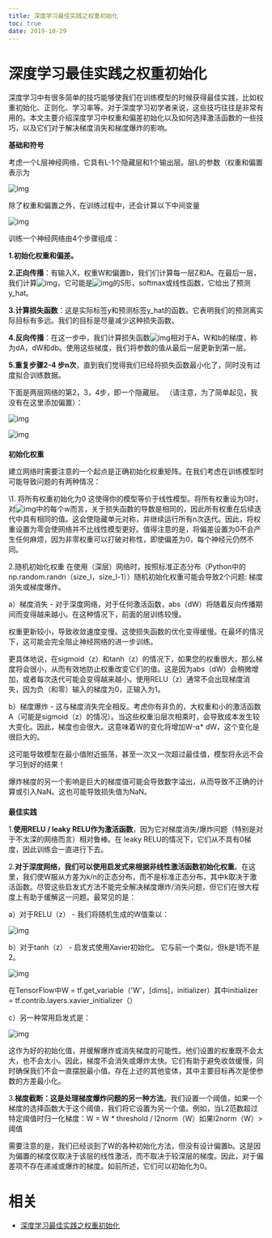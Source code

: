 ```yaml
---
title: 深度学习最佳实践之权重初始化
toc: true
date: 2019-10-29
---
```

# 深度学习最佳实践之权重初始化


深度学习中有很多简单的技巧能够使我们在训练模型的时候获得最佳实践，比如权重初始化、正则化、学习率等。对于深度学习初学者来说，这些技巧往往是非常有用的。本文主要介绍深度学习中权重和偏差初始化以及如何选择激活函数的一些技巧，以及它们对于解决梯度消失和梯度爆炸的影响。

**基础和符号**





考虑一个L层神经网络，它具有L-1个隐藏层和1个输出层。层L的参数（权重和偏置表示为

![img](https://mmbiz.qpic.cn/mmbiz_png/53QBo8fgmuEHdGECvDDIFGBBXB8G37BrLRB3aFiaOb1DHiaKLOsMUpx0clbTSmSC0nZU8IlvdrXhcXRZoHTtEk6w/640?wx_fmt=png&tp=webp&wxfrom=5&wx_lazy=1&wx_co=1)



除了权重和偏置之外，在训练过程中，还会计算以下中间变量

![img](https://mmbiz.qpic.cn/mmbiz_png/53QBo8fgmuEHdGECvDDIFGBBXB8G37BrxcdleD7f44mPxXYlGys0oHQWNbKq8uBkrF956PlNTiakXT1pb93U0lQ/640?wx_fmt=png&tp=webp&wxfrom=5&wx_lazy=1&wx_co=1)



训练一个神经网络由4个步骤组成：



**1.初始化权重和偏差。**



**2.正向传播**：有输入X，权重W和偏置b，我们们计算每一层Z和A。在最后一层，我们计算![img](https://mmbiz.qpic.cn/mmbiz_png/53QBo8fgmuEHdGECvDDIFGBBXB8G37Brlfvt8UByDsKaTTQVBPWc6UfIawp36DdmmwiaIJibQqDlmnoOjWLXp2RQ/640?wx_fmt=png&tp=webp&wxfrom=5&wx_lazy=1&wx_co=1)，它可能是![img](https://mmbiz.qpic.cn/mmbiz_png/53QBo8fgmuEHdGECvDDIFGBBXB8G37BrlxhjCibSDQQWJKHibEbQJiaMUnvZiblTyCGPfoQFJibaQNqvulicLGTMaWWw/640?wx_fmt=png&tp=webp&wxfrom=5&wx_lazy=1&wx_co=1)的S形，softmax或线性函数，它给出了预测y_hat。



**3.计算损失函数**：这是实际标签y和预测标签y_hat的函数。它表明我们的预测离实际目标有多远。我们的目标是尽量减少这种损失函数。



**4.反向传播**：在这一步中，我们计算损失函数![img](https://mmbiz.qpic.cn/mmbiz_png/53QBo8fgmuEHdGECvDDIFGBBXB8G37BrDf58eqtLACfda2d6ZF7NwicpFdXpMroVUWRm0EG4JXnPCnBILsyb6SQ/640?wx_fmt=png&tp=webp&wxfrom=5&wx_lazy=1&wx_co=1)相对于A，W和b的梯度，称为dA，dW和db。使用这些梯度，我们将参数的值从最后一层更新到第一层。



**5.重复步骤2-4 步n次**，直到我们觉得我们已经将损失函数最小化了，同时没有过度拟合训练数据。



下面是两层网络的第2，3，4步，即一个隐藏层。 （请注意，为了简单起见，我没有在这里添加偏置）：

![img](https://mmbiz.qpic.cn/mmbiz_png/53QBo8fgmuEHdGECvDDIFGBBXB8G37BrN6kZyRichdC0xDGRiaibUr9mPuv5ALHK8ngYib75t0wpmLFmicUvTTtWSnw/640?wx_fmt=png&tp=webp&wxfrom=5&wx_lazy=1&wx_co=1)

![img](https://mmbiz.qpic.cn/mmbiz_png/53QBo8fgmuEHdGECvDDIFGBBXB8G37BrOOAibNPQ0x55jLUOyYqtcmrGhhGS2sjPd4Kia5vmr2mBfSib96gnJnIUQ/640?wx_fmt=png&tp=webp&wxfrom=5&wx_lazy=1&wx_co=1)

####



 **初始化权重**





建立网络时需要注意的一个起点是正确初始化权重矩阵。在我们考虑在训练模型时可能导致问题的有两种情况：



\1. 将所有权重初始化为0 这使得你的模型等价于线性模型。将所有权重设为0时，对![img](https://mmbiz.qpic.cn/mmbiz_png/53QBo8fgmuEHdGECvDDIFGBBXB8G37BrM8TASnk8X2DBppWeaAwFfn9W1f7dn5mC85ia4iauJbUmjKmtkVykWS3g/640?wx_fmt=png&tp=webp&wxfrom=5&wx_lazy=1&wx_co=1)中的每个w而言，关于损失函数的导数是相同的，因此所有权重在后续迭代中具有相同的值。这会使隐藏单元对称，并继续运行所有n次迭代。因此，将权重设置为零会使网络并不比线性模型更好。值得注意的是，将偏差设置为0不会产生任何麻烦，因为非零权重可以打破对称性，即使偏差为0，每个神经元仍然不同。



2.随机初始化权重 在使用（深层）网络时，按照标准正态分布（Python中的np.random.randn（size_l，size_l-1））随机初始化权重可能会导致2个问题: 梯度消失或梯度爆炸。



a）梯度消失 - 对于深度网络，对于任何激活函数，abs（dW）将随着反向传播期间而变得越来越小。在这种情况下，前面的层训练较慢。



权重更新较小，导致收敛速度变慢。这使损失函数的优化变得缓慢。在最坏的情况下，这可能会完全阻止神经网络的进一步训练。



更具体地说，在sigmoid（z）和tanh（z）的情况下，如果您的权重很大，那么梯度将会很小，从而有效地防止权重改变它们的值。这是因为abs（dW）会稍微增加，或者每次迭代可能会变得越来越小。使用RELU（z）通常不会出现梯度消失，因为负（和零）输入的梯度为0，正输入为1。



b）梯度爆炸 - 这与梯度消失完全相反。考虑你有非负的，大权重和小的激活函数A（可能是sigmoid（z）的情况）。当这些权重沿层次相乘时，会导致成本发生较大变化。因此，梯度也会很大。这意味着W的变化将增加W-⍺* dW，这个变化是很巨大的。



这可能导致模型在最小值附近振荡，甚至一次又一次超过最佳值，模型将永远不会学习到好的结果！



爆炸梯度的另一个影响是巨大的梯度值可能会导致数字溢出，从而导致不正确的计算或引入NaN。这也可能导致损失值为NaN。



####



 **最佳实践**





1.**使用RELU / leaky RELU作为激活函数**，因为它对梯度消失/爆炸问题（特别是对于不太深的网络而言）相对鲁棒。在 leaky RELU的情况下，它们从不具有0梯度，因此训练会一直进行下去。



2.**对于深度网络，我们可以使用启发式来根据非线性激活函数初始化权重**。在这里，我们使W服从方差为k/n的正态分布，而不是标准正态分布，其中k取决于激活函数。尽管这些启发式方法不能完全解决梯度爆炸/消失问题，但它们在很大程度上有助于缓解这一问题。最常见的是：

a）对于RELU（z） - 我们将随机生成的W值乘以：

![img](https://mmbiz.qpic.cn/mmbiz_png/53QBo8fgmuEHdGECvDDIFGBBXB8G37BrusetTlRHXCicWgxBgNzBkrDBlGRDlnB4ub4VhLy1hojf0BVl0c31iabw/640?wx_fmt=png&tp=webp&wxfrom=5&wx_lazy=1&wx_co=1)



b）对于tanh（z） - 启发式使用Xavier初始化。 它与前一个类似，但k是1而不是2。

![img](https://mmbiz.qpic.cn/mmbiz_png/53QBo8fgmuEHdGECvDDIFGBBXB8G37BrLSwfib5oILZRXhemIzFgiaibYbP4lficLbzxHf860urV5Q7Aic995ica7quQ/640?wx_fmt=png&tp=webp&wxfrom=5&wx_lazy=1&wx_co=1)



在TensorFlow中W = tf.get_variable（'W'，[dims]，initializer）其中initializer = tf.contrib.layers.xavier_initializer（）

c）另一种常用启发式是：

![img](https://mmbiz.qpic.cn/mmbiz_png/53QBo8fgmuEHdGECvDDIFGBBXB8G37Brmx9QG6nCS250C5UEwqjC98woSXVflv94qWbUeQSquQXet9BLfsZ80Q/640?wx_fmt=png&tp=webp&wxfrom=5&wx_lazy=1&wx_co=1)



这作为好的初始化值，并缓解爆炸或消失梯度的可能性。他们设置的权重既不会太大，也不会太小。因此，梯度不会消失或爆炸太快。它们有助于避免收敛缓慢，同时确保我们不会一直摆脱最小值。存在上述的其他变体，其中主要目标再次是使参数的方差最小化。



3.**梯度截断：这是处理梯度爆炸问题的另一种方法**。我们设置一个阈值，如果一个梯度的选择函数大于这个阈值，我们将它设置为另一个值。例如，当L2范数超过特定阈值时归一化梯度：W = W * threshold / l2norm（W）如果l2norm（W）>阈值

需要注意的是，我们已经谈到了W的各种初始化方法，但没有设计偏置b。这是因为偏置的梯度仅取决于该层的线性激活，而不取决于较深层的梯度。因此，对于偏差项不存在递减或爆炸的梯度。如前所述，它们可以初始化为0。


# 相关


- [深度学习最佳实践之权重初始化](https://mp.weixin.qq.com/s?__biz=MzU2OTA0NzE2NA==&mid=2247489684&idx=1&sn=ee890b1f111d994058021122934019f3&chksm=fc85f987cbf270916f9c849e396e338eff99261042a41ef81656a6c9974ee2ac3f98974525bd&mpshare=1&scene=1&srcid=0412g9Zo2Lo644SMZHf3VTvw#rd)
